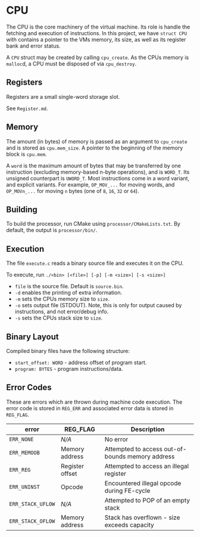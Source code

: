 # CPU

The CPU is the core machinery of the virtual machine. Its role is handle the fetching and execution of instructions.
In this project, we have `struct CPU` with contains a pointer to the VMs memory, its size, as well as its register bank and error status.

A `CPU` struct may be created by calling `cpu_create`. As the CPUs memory is `malloc`d, a CPU must be disposed of via `cpu_destroy`.

## Registers

Registers are a small single-word storage slot.

See `Register.md`.

## Memory

The amount (in bytes) of memory is passed as an argument to `cpu_create` and is stored as `cpu.mem_size`.
A pointer to the beginning of the memory block is `cpu.mem`.

A `word` is the maximum amount of bytes that may be transferred by one instruction (excluding memory-based n-byte operations), and is `WORD_T`. Its unsigned counterpart is `UWORD_T`. Most instructions come in a word variant, and explicit variants. For example, `OP_MOV_...` for moving words, and `OP_MOVn_...` for moving `n` bytes (one of `8`, `16`, `32` or `64`).

## Building
To build the processor, run CMake using `processor/CMakeLists.txt`.
By default, the output is `processor/bin/`.

## Execution

The file `execute.c` reads a binary source file and executes it on the CPU.

To execute, run `./<bin> [<file>] [-p] [-m <size>] [-s <size>]`
  - `file` is the source file. Default is `source.bin`.
  - `-d` enables the printing of extra information.
  - `-m` sets the CPUs memory size to `size`.
  - `-o` sets output file (STDOUT). Note, this is only for output caused by instructions, and not error/debug info.
  - `-s` sets the CPUs stack size to `size`.

## Binary Layout

Compiled binary files have the following structure:
- `start_offset: WORD` - address offset of program start.
- `program: BYTES` - program instructions/data.

## Error Codes
These are errors which are thrown during machine code execution. The error code is stored in `REG_ERR` and associated error data is stored in `REG_FLAG`.

| error             | REG_FLAG        | Description                                      |
|-------------------|-----------------|--------------------------------------------------|
| `ERR_NONE`        | *N/A*           | No error                                         |
| `ERR_MEMOOB`      | Memory address  | Attempted to access out-of-bounds memory address |
| `ERR_REG`         | Register offset | Attempted to access an illegal register          |
| `ERR_UNINST`      | Opcode          | Encountered illegal opcode during FE-cycle       |
| `ERR_STACK_UFLOW` | *N/A*           | Attempted to POP of an empty stack               |
| `ERR_STACK_OFLOW` | Memory address  | Stack has overflown - size exceeds capacity      |
